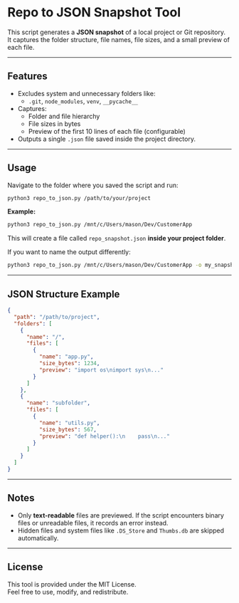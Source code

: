 
# Repo to JSON Snapshot Tool

This script generates a **JSON snapshot** of a local project or Git repository.  
It captures the folder structure, file names, file sizes, and a small preview of each file.

---

## Features

- Excludes system and unnecessary folders like:
  - `.git`, `node_modules`, `venv`, `__pycache__`
- Captures:
  - Folder and file hierarchy
  - File sizes in bytes
  - Preview of the first 10 lines of each file (configurable)
- Outputs a single `.json` file saved inside the project directory.

---

## Usage

Navigate to the folder where you saved the script and run:

```bash
python3 repo_to_json.py /path/to/your/project
```

**Example:**

```bash
python3 repo_to_json.py /mnt/c/Users/mason/Dev/CustomerApp
```

This will create a file called `repo_snapshot.json` **inside your project folder**.

If you want to name the output differently:

```bash
python3 repo_to_json.py /mnt/c/Users/mason/Dev/CustomerApp -o my_snapshot.json
```

---

## JSON Structure Example

```json
{
  "path": "/path/to/project",
  "folders": [
    {
      "name": "/",
      "files": [
        {
          "name": "app.py",
          "size_bytes": 1234,
          "preview": "import os\nimport sys\n..."
        }
      ]
    },
    {
      "name": "subfolder",
      "files": [
        {
          "name": "utils.py",
          "size_bytes": 567,
          "preview": "def helper():\n    pass\n..."
        }
      ]
    }
  ]
}
```

---

## Notes

- Only **text-readable** files are previewed. If the script encounters binary files or unreadable files, it records an error instead.
- Hidden files and system files like `.DS_Store` and `Thumbs.db` are skipped automatically.

---

## License

This tool is provided under the MIT License.  
Feel free to use, modify, and redistribute.
